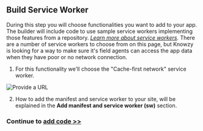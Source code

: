 
## Build Service Worker

During this step you will choose functionalities you want to add to your app. The builder will include code to use sample service workers implementing those features from a repository. *[Learn more about service workers](https://docs.pwabuilder.com/what/is/a/pwa/2018/02/03/what-is-a-service-worker.html).*
There are a number of service workers to choose from on this page, but Knowzy is looking for a way to make sure it's field agents can access the app data when they have poor or no network connection.

1. For this functionality we'll choose the "Cache-first network" service worker.

![Provide a URL](/Media/Picture25.jpg)


2. How to add the manifest and service worker to your site, will be explained in the **Add manifest and service worker (sw)** section.  

### Continue to [add code  >> ](lab-part-5.md)
